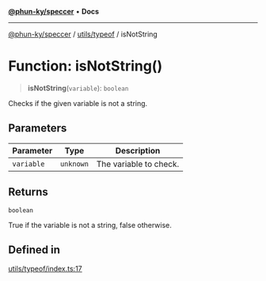 [**@phun-ky/speccer**](../../../README.md) • **Docs**

***

[@phun-ky/speccer](../../../README.md) / [utils/typeof](../README.md) / isNotString

# Function: isNotString()

> **isNotString**(`variable`): `boolean`

Checks if the given variable is not a string.

## Parameters

| Parameter | Type | Description |
| ------ | ------ | ------ |
| `variable` | `unknown` | The variable to check. |

## Returns

`boolean`

True if the variable is not a string, false otherwise.

## Defined in

[utils/typeof/index.ts:17](https://github.com/phun-ky/speccer/blob/main/src/utils/typeof/index.ts#L17)
